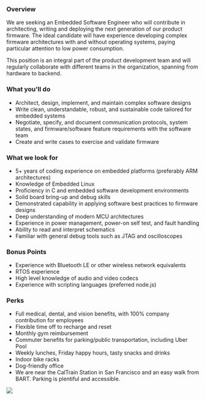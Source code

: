 


### Overview
We are seeking an Embedded Software Engineer who will contribute in architecting, writing and deploying the next generation of our product firmware.  The ideal candidate will have experience developing complex firmware architectures with and without operating systems, paying particular attention to low power consumption.  

This position is an integral part of the product development team and will regularly collaborate with different teams in the organization, spanning from hardware to backend.

### What you'll do
+ Architect, design, implement, and maintain complex software designs
+ Write clean, understandable, robust, and sustainable code tailored for embedded systems
+ Negotiate, specify, and document communication protocols, system states, and firmware/software feature requirements with the software team
+ Create and write cases to exercise and validate firmware

### What we look for
+ 5+ years of coding experience on embedded platforms (preferably ARM architectures)
+ Knowledge of Embedded Linux
+ Proficiency in C and embedded software development environments
+ Solid board bring-up and debug skills
+ Demonstrated capability in applying software best practices to firmware designs
+ Deep understanding of modern MCU architectures
+ Experience in power management, power-on self test, and fault handling
+ Ability to read and interpret schematics
+ Familiar with general debug tools such as JTAG and oscilloscopes

### Bonus Points
+ Experience with Bluetooth LE or other wireless network equivalents
+ RTOS experience
+ High level knowledge of audio and video codecs  
+ Experience with scripting languages (preferred node.js)

### Perks
+ Full medical, dental, and vision benefits, with 100% company contribution for employees
+ Flexible time off to recharge and reset
+ Monthly gym reimbursement
+ Commuter benefits for parking/public transportation, including Uber Pool
+ Weekly lunches, Friday happy hours, tasty snacks and drinks
+ Indoor bike racks
+ Dog-friendly office
+ We are near the CalTrain Station in San Francisco and an easy walk from BART. Parking is plentiful and accessible.


[<img src='https://dabuttonfactory.com/button.png?t=Apply&f=Calibri-Bold&ts=24&tc=fff&tshs=1&tshc=000&hp=20&vp=8&c=5&bgt=gradient&bgc=3d85c6&ebgc=073763'>](https://letsrockit.co/users/auth/github?job_id=qxvndxn0-hardware-engineer-senior-firmware-embedded)
